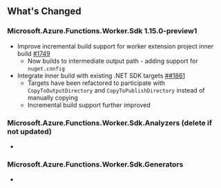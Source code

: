 ## What's Changed

<!-- Please add your release notes in the following format:
- My change description (#PR/#issue)
-->


### Microsoft.Azure.Functions.Worker.Sdk 1.15.0-preview1

- Improve incremental build support for worker extension project inner build [#1749](https://github.com/Azure/azure-functions-dotnet-worker/pull/1749) 
    - Now builds to intermediate output path - adding support for `nuget.config`
- Integrate inner build with existing .NET SDK targets [##1861](https://github.com/Azure/azure-functions-dotnet-worker/pull/1861)
    - Targets have been refactored to participate with `CopyToOutputDirectory` and `CopyToPublishDirectory` instead of manually copying
    - Incremental build support further improved

### Microsoft.Azure.Functions.Worker.Sdk.Analyzers <version> (delete if not updated)

- <entry>

### Microsoft.Azure.Functions.Worker.Sdk.Generators <version>

- <entry>